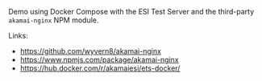 Demo using Docker Compose with the ESI Test Server and the third-party `akamai-nginx` NPM module.

Links:
* https://github.com/wyvern8/akamai-nginx
* https://www.npmjs.com/package/akamai-nginx
* https://hub.docker.com/r/akamaiesi/ets-docker/ 